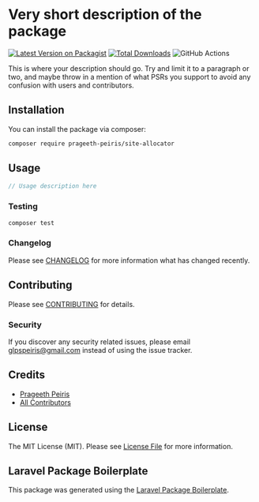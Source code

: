 # Very short description of the package

[![Latest Version on Packagist](https://img.shields.io/packagist/v/prageeth-peiris/site-allocator.svg?style=flat-square)](https://packagist.org/packages/prageeth-peiris/site-allocator)
[![Total Downloads](https://img.shields.io/packagist/dt/prageeth-peiris/site-allocator.svg?style=flat-square)](https://packagist.org/packages/prageeth-peiris/site-allocator)
![GitHub Actions](https://github.com/prageeth-peiris/site-allocator/actions/workflows/main.yml/badge.svg)

This is where your description should go. Try and limit it to a paragraph or two, and maybe throw in a mention of what PSRs you support to avoid any confusion with users and contributors.

## Installation

You can install the package via composer:

```bash
composer require prageeth-peiris/site-allocator
```

## Usage

```php
// Usage description here
```

### Testing

```bash
composer test
```

### Changelog

Please see [CHANGELOG](CHANGELOG.md) for more information what has changed recently.

## Contributing

Please see [CONTRIBUTING](CONTRIBUTING.md) for details.

### Security

If you discover any security related issues, please email glpspeiris@gmail.com instead of using the issue tracker.

## Credits

-   [Prageeth Peiris](https://github.com/prageeth-peiris)
-   [All Contributors](../../contributors)

## License

The MIT License (MIT). Please see [License File](LICENSE.md) for more information.

## Laravel Package Boilerplate

This package was generated using the [Laravel Package Boilerplate](https://laravelpackageboilerplate.com).
